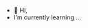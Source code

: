 - 👋 Hi, 
-  I’m currently learning ...

<!---
BhuvanaMa/BhuvanaMa is a ✨ special ✨ repository because its `README.md` (this file) appears on your GitHub profile.
You can click the Preview link to take a look at your changes.
--->
